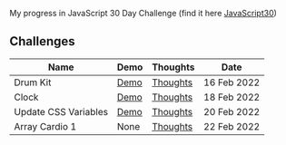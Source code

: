 My progress in JavaScript 30 Day Challenge (find it here [JavaScript30](https://javascript30.com))

## Challenges

| Name                 | Demo                                                                                | Thoughts                                                                                             | Date        |
| -------------------- | ----------------------------------------------------------------------------------- | ---------------------------------------------------------------------------------------------------- | ----------- |
| Drum Kit             | [Demo](https://mohmousad.github.io/JavaScript30/Challenges/1-Drum-Kit/)             | [Thoughts](https://github.com/mohmousad/JavaScript30/tree/master/Challenges/1-Drum-Kit)              | 16 Feb 2022 |
| Clock                | [Demo](https://mohmousad.github.io/JavaScript30/Challenges/2-Clock/)                | [Thoughts](https://github.com/mohmousad/JavaScript30/tree/master/Challenges/2-Clock)                 | 18 Feb 2022 |
| Update CSS Variables | [Demo](https://mohmousad.github.io/JavaScript30/Challenges/3-Update-CSS-Variables/) | [Thoughts](https://github.com/mohmousad/JavaScript30/tree/master/Challenges/3-Update-CSS-Variables/) | 20 Feb 2022 |
| Array Cardio 1       | None                                                                                | [Thoughts](https://github.com/mohmousad/JavaScript30/tree/master/Challenges/4-Array-Cardio-1)        | 22 Feb 2022 |
